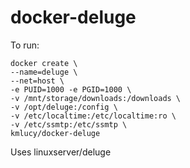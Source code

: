 # docker-deluge

To run: 
```
docker create \
--name=deluge \
--net=host \
-e PUID=1000 -e PGID=1000 \
-v /mnt/storage/downloads:/downloads \
-v /opt/deluge:/config \
-v /etc/localtime:/etc/localtime:ro \
-v /etc/ssmtp:/etc/ssmtp \
kmlucy/docker-deluge
```
Uses linuxserver/deluge
